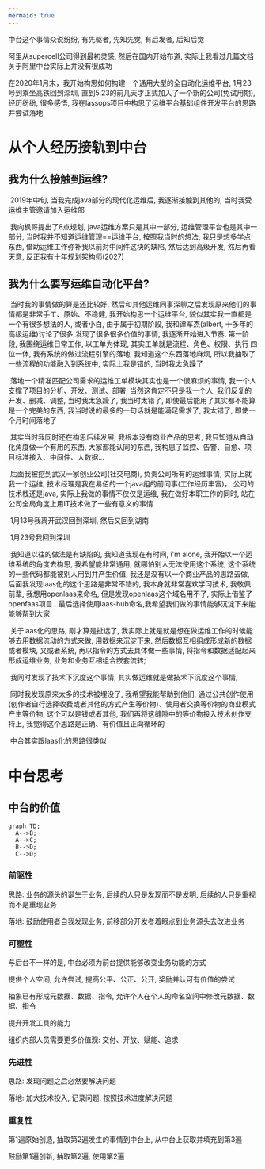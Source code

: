 ```yaml
---
mermaid: true
---
```


中台这个事情众说纷纷, 有先驱者, 先知先觉, 有后发者, 后知后觉

阿里从supercell公司得到最初灵感, 然后在国内开始布道, 实际上我看过几篇文档关于阿里中台实际上并没有很成功

在2020年1月末，我开始构思如何构建一个通用大型的全自动化运维平台, 1月23号到乘坐高铁回到深圳, 直到5.23的前几天才正式加入了一个新的公司(免试用期), 经历纷纷, 很多感悟, 我在lassops项目中构思了运维平台基础组件开发平台的思路并尝试落地

# 从个人经历接轨到中台

## 我为什么接触到运维?

​	2019年中旬, 当我完成java部分的现代化运维后, 我逐渐接触到其他的, 当时我受运维主管邀请加入运维部

​	我向枫哥提出了8点规划, java运维方案只是其中一部分, 运维管理平台也是其中一部分, 当时我并不知道运维管理==运维平台, 按照我当时的想法, 我只是想多学点东西, 借助运维工作弥补我以前对中间件这块的缺陷, 然后达到高级开发, 然后再看天意, 反正我有十年规划架构师(2027)

## 我为什么要写运维自动化平台?

​	当时我的事情做的算是还比较好, 然后和其他运维同事深聊之后发现原来他们的事情都是非常手工、原始、不稳健, 我开始构思一个运维平台, 貌似其实我一直都是一个有很多想法的人, 或者小白, 由于属于初期阶段, 我和谭军杰(albert, 十多年的高级运维)讨论了很多,发现了很多很多价值的事情, 我逐渐开始进入节奏, 第一阶段, 我围绕运维日常工作, 以工单为体现, 其实工单就是流程、角色、权限、执行 四位一体, 我有系统的做过流程引擎的落地, 我知道这个东西落地麻烦, 所以我抽取了一些流程的功能融入到系统中, 实际上我是错的, 当时我太急躁了

​	落地一个精准匹配公司需求的运维工单模块其实也是一个很麻烦的事情, 我一个人支撑了项目的分析、开发、测试、部署, 当然这肯定不只是我一个人, 我们反复的开发、删减、调整, 当时我太急躁了, 我当时太错了, 即使最后能用了其实都不能算是一个完美的东西, 我当时说的最多的一句话就是能满足需求了, 我太错了, 即使一个月时间落地了

​	其实当时我同时还在构思后续发展, 我根本没有商业产品的思考, 我只知道从自动化角度做一个有用的东西, 大家都能认同的东西, 我构思了监控、告警、自愈、项目标准接入、中间件、大数据...

​	后面我被挖到武汉一家创业公司(社交电商), 负责公司所有的运维事情, 实际上就我一个运维, 技术经理是我在易佰的一个java组的前同事(工作经历丰富)， 公司的技术栈还是java, 实际上我做的事情不仅仅是运维, 我在做好本职工作的同时, 站在公司全局角度上用IT技术做了一些有意义的事情

​	1月13号我离开武汉回到深圳, 然后又回到湖南

​	1月23号我回到深圳

​	我知道以往的做法是有缺陷的, 我知道我现在有时间, i'm alone, 我开始以一个运维系统的角度去构思, 我希望能非常通用, 就哪怕别人无法使用这个系统, 这个系统的一些代码都能被别人用到并产生价值, 我还是没有以一个商业产品的思路去做, 后面我发现laas化的这个思路是非常不错的, 我本身就非常喜欢学习技术, 我敬佩前辈, 我想用openlaas来命名, 但是发现openlaas这个域名用不了, 实际上借鉴了openfaas项目...最后选择使用laas-hub命名,我希望我们做的事情能够沉淀下来能能够帮到大家

​	关于laas化的思路, 刚才算是扯远了, 我实际上就是就是想在做运维工作的时候能够去用数据流动的方式来做, 用数据来沉淀下来, 然后数据互相组成形成新的数据或者模块, 又或者系统, 再以指令的方式去具体做一些事情, 将指令和数据适配起来形成运维业务, 业务和业务互相组合嵌套流转; 

​		我同时发现了技术下沉度这个事情, 其实做运维就是做技术下沉度这个事情, 

​		同时我发现原来太多的技术被埋没了, 我希望我能帮助到他们, 通过公共创作使用(创作者自行选择收费或者其他的方式产生等价物)、使用者交换等价物的商业模式产生等价物, 这个可以是钱或者其他, 我们再将这缝隙中的等价物投入技术创作支持上, 我觉得这个思路是正确、有价值且正向循环的

​	中台其实跟laas化的思路很类似

# 中台思考

## 中台的价值

```mermaid
graph TD;
  A-->B;
  A-->C;
  B-->D;
  C-->D;
```



### 前驱性

思路: 业务的源头的诞生于业务, 后续的人只是发现而不是发明, 后续的人只是重视而不是重现业务

落地: 鼓励使用者自我发现业务, 前移部分开发者着眼点到业务源头去改进业务

### 可塑性

与后台不一样的是, 中台必须为前台提供能够改变业务功能的方式



提供个人空间, 允许尝试, 提高公平、公正、公开, 奖励并认可有价值的尝试

抽象已有形成元数据、数据、指令, 允许个人在个人的命名空间中修改元数据、数据、指令

提升开发工具的能力

组织内部人员需要更多价值观: 交付、开放、赋能、追求

### 先进性

思路: 发现问题之后必然要解决问题

落地: 加大技术投入, 记录问题, 按照技术进度解决问题

### 重复性

第1遍原始创造, 抽取第2遍发生的事情到中台上, 从中台上获取并填充到第3遍

鼓励第1遍创新, 抽取第2遍, 使用第2遍































​	





​	

